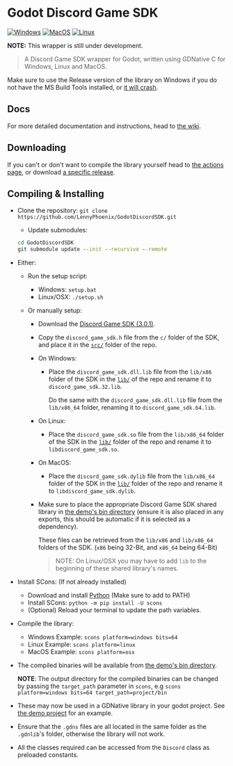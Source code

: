 # Godot Discord Game SDK

[![Windows](https://github.com/LennyPhoenix/GodotDiscordSDK/actions/workflows/windows-builds.yml/badge.svg?branch=main)](https://github.com/LennyPhoenix/GodotDiscordSDK/actions/workflows/windows-builds.yml)
[![MacOS](https://github.com/LennyPhoenix/GodotDiscordSDK/actions/workflows/macos-builds.yml/badge.svg?branch=main)](https://github.com/LennyPhoenix/GodotDiscordSDK/actions/workflows/macos-builds.yml)
[![Linux](https://github.com/LennyPhoenix/GodotDiscordSDK/actions/workflows/linux-builds.yml/badge.svg?branch=main)](https://github.com/LennyPhoenix/GodotDiscordSDK/actions/workflows/linux-builds.yml)

**NOTE:** This wrapper is still under development.

> A Discord Game SDK wrapper for Godot, written using GDNative C for Windows, Linux and MacOS.

Make sure to use the Release version of the library on Windows if you do not have the MS Build Tools installed, or [it will crash](https://github.com/LennyPhoenix/GodotDiscordSDK/issues/7).

## Docs

For more detailed documentation and instructions, head to [the wiki](https://github.com/LennyPhoenix/GodotDiscordSDK/wiki).

## Downloading

If you can't or don't want to compile the library yourself head to [the actions page](https://github.com/LennyPhoenix/GodotDiscordSDK/actions), or download [a specific release](https://github.com/LennyPhoenix/GodotDiscordSDK/releases).

## Compiling & Installing

- Clone the repository: `git clone https://github.com/LennyPhoenix/GodotDiscordSDK.git`
  - Update submodules:
  
  ```cmd
  cd GodotDiscordSDK
  git submodule update --init --recursive --remote
  ```

- Either:
  - Run the setup script:

    - Windows: `setup.bat`
    - Linux/OSX: `./setup.sh`

  - Or manually setup:
  
    - Download the [Discord Game SDK (3.0.1)](https://dl-game-sdk.discordapp.net/3.0.1/discord_game_sdk.zip).

    - Copy the `discord_game_sdk.h` file from the `c/` folder of the SDK, and place it in the [`src/`](src/) folder of the repo.

    - On Windows:

        - Place the `discord_game_sdk.dll.lib` file from the `lib/x86` folder of the SDK in the [`lib/`](lib/) of the repo and rename it to `discord_game_sdk.32.lib`.

          Do the same with the `discord_game_sdk.dll.lib` file from the `lib/x86_64` folder, renaming it to `discord_game_sdk.64.lib`.
          
    - On Linux:

        - Place the `discord_game_sdk.so` file from the `lib/x86_64` folder of the SDK in the [`lib/`](lib/) folder of the repo and rename it to `libdiscord_game_sdk.so`.

    - On MacOS:

        - Place the `discord_game_sdk.dylib` file from the `lib/x86_64` folder of the SDK in the [`lib/`](lib/) folder of the repo and rename it to `libdiscord_game_sdk.dylib`.

    - Make sure to place the appropriate Discord Game SDK shared library in [the demo's bin directory](demo/bin/) (ensure it is also placed in any exports, this should be automatic if it is selected as a dependency).

      These files can be retrieved from the `lib/x86` and `lib/x86_64` folders of the SDK. (`x86` being 32-Bit, and `x86_64` being 64-Bit)

      > NOTE: On Linux/OSX you may have to add `lib` to the beginning of these shared library's names.
  
- Install SCons: (If not already installed)
  - Download and install [Python](https://python.org/downloads) (Make sure to add to PATH)
  - Install SCons: `python -m pip install -U scons`
  - (Optional) Reload your terminal to update the path variables.
  
- Compile the library:
  - Windows Example: `scons platform=windows bits=64`
  - Linux Example: `scons platform=linux`
  - MacOS Example: `scons platform=osx`
  
- The compiled binaries will be available from [the demo's bin directory](demo/bin/).

  **NOTE**: The output directory for the compiled binaries can be changed by passing the `target_path` parameter in `scons`, e.g `scons platform=windows bits=64 target_path=project/bin`

- These may now be used in a GDNative library in your godot project. See [the demo project](demo/) for an example.

- Ensure that the `.gdns` files are all located in the same folder as the `.gdnlib`'s folder, otherwise the library will not work.

- All the classes required can be accessed from the `Discord` class as preloaded constants.
